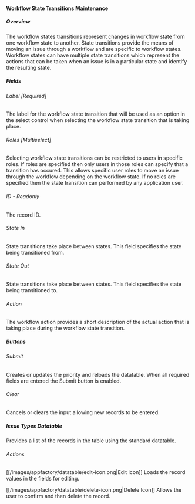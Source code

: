#### Workflow State Transitions Maintenance

##### Overview
The workflow states transitions represent changes in workflow state from one workflow state to another.  State 
transitions provide the means of moving an issue through a workflow and are specific to workflow states.  Workflow 
states can have multiple state transitions which represent the actions that can be taken when an issue is in a 
particular state and identify the resulting state.  

##### Fields
###### Label [Required]
The label for the workflow state transition that will be used as an option in the select control when selecting the 
workflow state transition that is taking place.
###### Roles [Multiselect]
Selecting workflow state transitions can be restricted to users in specific roles.  If roles are specified then only 
users in those roles can specify that a transition has occured.  This allows specific user roles to move an issue 
through the workflow depending on the workflow state.  If no roles are specified then the state transition can performed
by any application user. 
###### ID - Readonly
The record ID.
###### State In
State transitions take place between states.  This field specifies the state being transitioned from.  
###### State Out
State transitions take place between states.  This field specifies the state being transitioned to.  
###### Action
The workflow action provides a short description of the actual action that is taking place during the workflow state
transition.   

##### Buttons
###### Submit
Creates or updates the priority and reloads the datatable.  When all required fields are entered the Submit 
button is enabled.
###### Clear
Cancels or clears the input allowing new records to be entered.

##### Issue Types Datatable
Provides a list of the records in the table using the standard datatable.
###### Actions
[[/images/appfactory/datatable/edit-icon.png|Edit Icon]]  Loads the record values in the fields for editing.   

[[/images/appfactory/datatable/delete-icon.png|Delete Icon]]  Allows the user to confirm and then delete the record.

